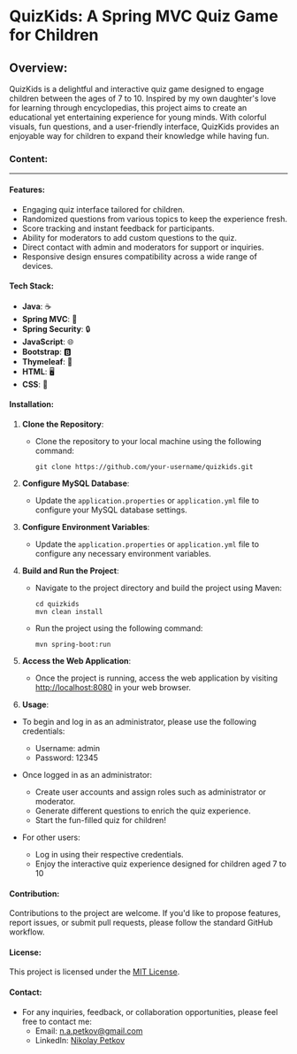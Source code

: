 # QuizKids: A Spring MVC Quiz Game for Children

## Overview:
QuizKids is a delightful and interactive quiz game designed to engage children between the ages of 7 to 10. Inspired by my own daughter's love for learning through encyclopedias, this project aims to create an educational yet entertaining experience for young minds. With colorful visuals, fun questions, and a user-friendly interface, QuizKids provides an enjoyable way for children to expand their knowledge while having fun.

### Content:
---
#### Features:
- Engaging quiz interface tailored for children.
- Randomized questions from various topics to keep the experience fresh.
- Score tracking and instant feedback for participants.
- Ability for moderators to add custom questions to the quiz.
- Direct contact with admin and moderators for support or inquiries.
- Responsive design ensures compatibility across a wide range of devices.

#### Tech Stack:
- **Java**: ☕️
- **Spring MVC**: 🌱
- **Spring Security**: 🔒
- **JavaScript**: 🌐
- **Bootstrap**: 🅱️
- **Thymeleaf**: 🍃
- **HTML**: 🖥️
- **CSS**: 🎨

#### Installation:
1. **Clone the Repository**:
   - Clone the repository to your local machine using the following command:
     ```
     git clone https://github.com/your-username/quizkids.git
     ```

2. **Configure MySQL Database**:
   - Update the `application.properties` or `application.yml` file to configure your MySQL database settings.

3. **Configure Environment Variables**:
   - Update the `application.properties` or `application.yml` file to configure any necessary environment variables.

4. **Build and Run the Project**:
   - Navigate to the project directory and build the project using Maven:
     ```
     cd quizkids
     mvn clean install
     ```
   - Run the project using the following command:
     ```
     mvn spring-boot:run
     ```

5. **Access the Web Application**:
   - Once the project is running, access the web application by visiting [http://localhost:8080](http://localhost:8080) in your web browser.

6. **Usage**:
  - To begin and log in as an administrator, please use the following credentials:
    - Username: admin
    - Password: 12345

  - Once logged in as an administrator:
    - Create user accounts and assign roles such as administrator or moderator.
    - Generate different questions to enrich the quiz experience.
    - Start the fun-filled quiz for children!

  - For other users:
    - Log in using their respective credentials.
    - Enjoy the interactive quiz experience designed for children aged 7 to 10

#### Contribution:
Contributions to the project are welcome. If you'd like to propose features, report issues, or submit pull requests, please follow the standard GitHub workflow.

#### License:
This project is licensed under the [MIT License](LICENSE).

#### Contact:
- For any inquiries, feedback, or collaboration opportunities, please feel free to contact me:
  - Email: [n.a.petkov@gmail.com](mailto:n.a.petkov@gmail.com)
  - LinkedIn: [Nikolay Petkov](https://www.linkedin.com/in/nikolay-petkov-0a330953/)


